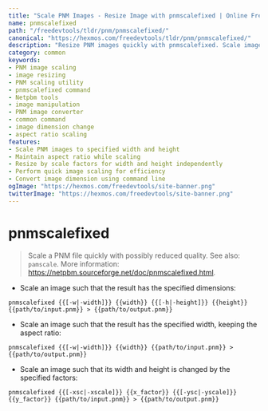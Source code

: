 ```yaml
---
title: "Scale PNM Images - Resize Image with pnmscalefixed | Online Free DevTools by Hexmos"
name: pnmscalefixed
path: "/freedevtools/tldr/pnm/pnmscalefixed/"
canonical: "https://hexmos.com/freedevtools/tldr/pnm/pnmscalefixed/"
description: "Resize PNM images quickly with pnmscalefixed. Scale image dimensions and aspect ratio efficiently. Free online tool, no registration required."
category: common
keywords:
- PNM image scaling
- image resizing
- PNM scaling utility
- pnmscalefixed command
- Netpbm tools
- image manipulation
- PNM image converter
- common command
- image dimension change
- aspect ratio scaling
features:
- Scale PNM images to specified width and height
- Maintain aspect ratio while scaling
- Resize by scale factors for width and height independently
- Perform quick image scaling for efficiency
- Convert image dimension using command line
ogImage: "https://hexmos.com/freedevtools/site-banner.png"
twitterImage: "https://hexmos.com/freedevtools/site-banner.png"
---
```


# pnmscalefixed

> Scale a PNM file quickly with possibly reduced quality.
> See also: `pamscale`.
> More information: <https://netpbm.sourceforge.net/doc/pnmscalefixed.html>.

- Scale an image such that the result has the specified dimensions:

`pnmscalefixed {{[-w|-width]}} {{width}} {{[-h|-height]}} {{height}} {{path/to/input.pnm}} > {{path/to/output.pnm}}`

- Scale an image such that the result has the specified width, keeping the aspect ratio:

`pnmscalefixed {{[-w|-width]}} {{width}} {{path/to/input.pnm}} > {{path/to/output.pnm}}`

- Scale an image such that its width and height is changed by the specified factors:

`pnmscalefixed {{[-xsc|-xscale]}} {{x_factor}} {{[-ysc|-yscale]}} {{y_factor}} {{path/to/input.pnm}} > {{path/to/output.pnm}}`

